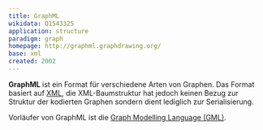 ```yaml
---
title: GraphML
wikidata: Q1543325
application: structure
paradigm: graph
homepage: http://graphml.graphdrawing.org/
base: xml
created: 2002
---
```


**GraphML** ist ein Format für verschiedene Arten von Graphen. Das Format basiert auf [XML](xml), die XML-Baumstruktur hat jedoch keinen Bezug zur Struktur der kodierten Graphen sondern dient lediglich zur Serialisierung.

Vorläufer von GraphML ist die [Graph Modelling Language (GML)](gml).
